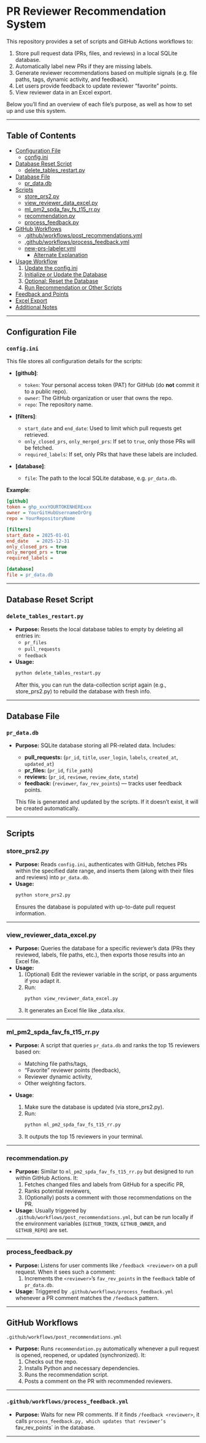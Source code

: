 # PR Reviewer Recommendation System

This repository provides a set of scripts and GitHub Actions workflows to:
1. Store pull request data (PRs, files, and reviews) in a local SQLite database.
2. Automatically label new PRs if they are missing labels.
3. Generate reviewer recommendations based on multiple signals (e.g. file paths, tags, dynamic activity, and feedback).
4. Let users provide feedback to update reviewer “favorite” points.
5. View reviewer data in an Excel export.

Below you’ll find an overview of each file’s purpose, as well as how to set up and use this system.

---

## Table of Contents
- [Configuration File](#configuration-file)
  - [config.ini](#configini)
- [Database Reset Script](#database-reset-script)
  - [delete_tables_restart.py](#delete_tables_restartpy)
- [Database File](#database-file)
  - [pr_data.db](#pr_datadb)
- [Scripts](#scripts)
  - [store_prs2.py](#store_prs2py)
  - [view_reviewer_data_excel.py](#view_reviewer_data_excelpy)
  - [ml_pm2_spda_fav_fs_t15_rr.py](#ml_pm2_spda_fav_fs_t15_rrpy)
  - [recommendation.py](#recommendationpy)
  - [process_feedback.py](#process_feedbackpy)
- [GitHub Workflows](#github-workflows)
  - [.github/workflows/post_recommendations.yml](#githubworkflowspost_recommendationsyml)
  - [.github/workflows/process_feedback.yml](#githubworkflowsprocess_feedbackyml)
  - [new-prs-labeler.yml](#new-prs-labeleryml)
    - [Alternate Explanation](#new-prs-labeleryml-alternate-explanation)
- [Usage Workflow](#usage-workflow)
  1. [Update the config.ini](#1-update-the-configini)
  2. [Initialize or Update the Database](#2-initialize-or-update-the-database)
  3. [Optional: Reset the Database](#3-optional-reset-the-database)
  4. [Run Recommendation or Other Scripts](#4-run-recommendation-or-other-scripts)
- [Feedback and Points](#feedback-and-points)
- [Excel Export](#excel-export)
- [Additional Notes](#additional-notes)

---

## Configuration File

### `config.ini`
This file stores all configuration details for the scripts:
- **[github]**:  
  - `token`: Your personal access token (PAT) for GitHub (do **not** commit it to a public repo).
  - `owner`: The GitHub organization or user that owns the repo.
  - `repo`: The repository name.

- **[filters]**:  
  - `start_date` and `end_date`: Used to limit which pull requests get retrieved.
  - `only_closed_prs`, `only_merged_prs`: If set to `true`, only those PRs will be fetched.
  - `required_labels`: If set, only PRs that have these labels are included.

- **[database]**:  
  - `file`: The path to the local SQLite database, e.g. `pr_data.db`.

**Example**:
```ini
[github]
token = ghp_xxxYOURTOKENHERExxx
owner = YourGitHubUsernameOrOrg
repo = YourRepositoryName

[filters]
start_date = 2025-01-01
end_date   = 2025-12-31
only_closed_prs = true
only_merged_prs = true
required_labels = 

[database]
file = pr_data.db
```
---

## Database Reset Script

### `delete_tables_restart.py`
- **Purpose:**  Resets the local database tables to empty by deleting all entries in:
  - `pr_files`
  - `pull_requests`
  - `feedback`	
- **Usage:**
   ```bash
   python delete_tables_restart.py
   ```
   After this, you can run the data-collection script again (e.g., store_prs2.py) to rebuild the database with fresh info.

---

## Database File

### `pr_data.db`
- **Purpose:** SQLite database storing all PR-related data. Includes:
  - **pull_requests:** (`pr_id`, `title`, `user_login`, `labels`, `created_at`, `updated_at`)
  - **pr_files:** (`pr_id`, `file_path`)
  - **reviews:** (`pr_id`, `reviewe`, `review_date`, `state`)
  - **feedback:** (`reviewer`, `fav_rev_points`) — tracks user feedback points.

  This file is generated and updated by the scripts. If it doesn’t exist, it will be created automatically.

---

## Scripts

### store_prs2.py
- **Purpose:** Reads `config.ini`, authenticates with GitHub, fetches PRs within the specified date range, and inserts them (along with their files and reviews) into `pr_data.db`.
- **Usage:**
  ```bash
  python store_prs2.py
  ```
  Ensures the database is populated with up-to-date pull request information.

---

### view_reviewer_data_excel.py
- **Purpose:** Queries the database for a specific reviewer’s data (PRs they reviewed, labels, file paths, etc.), then exports those results into an Excel file.
- **Usage:**
	1. (Optional) Edit the reviewer variable in the script, or pass arguments if you adapt it.
	2. Run:
	   ```bash
	   python view_reviewer_data_excel.py
	   ```
	3. It generates an Excel file like <reviewer>_data.xlsx.

---

### ml_pm2_spda_fav_fs_t15_rr.py
- **Purpose:** A script that queries `pr_data.db` and ranks the top 15 reviewers based on:
  - Matching file paths/tags,
  - “Favorite” reviewer points (feedback),
  - Reviewer dynamic activity,
  - Other weighting factors.

- **Usage**:
  1. Make sure the database is updated (via store_prs2.py).
  2. Run:
     ```bash
     python ml_pm2_spda_fav_fs_t15_rr.py
     ```
  3. It outputs the top 15 reviewers in your terminal.

---

### recommendation.py
- **Purpose:** Similar to `ml_pm2_spda_fav_fs_t15_rr.py` but designed to run within GitHub Actions. It:
  1. Fetches changed files and labels from GitHub for a specific PR,
  2. Ranks potential reviewers,
  3. (Optionally) posts a comment with those recommendations on the PR.
- **Usage**: Usually triggered by `.github/workflows/post_recommendations.yml`, but can be run locally if the environment variables (`GITHUB_TOKEN`, `GITHUB_OWNER`, and `GITHUB_REPO`) are set.

---

### process_feedback.py
- **Purpose:** Listens for user comments like `/feedback <reviewer>` on a pull request. When it sees such a comment:
  1. Increments the `<reviewer>`’s `fav_rev_points` in the `feedback` table of `pr_data.db`.
- **Usage**: Triggered by `.github/workflows/process_feedback.yml` whenever a PR comment matches the `/feedback` pattern.

---

## GitHub Workflows
`.github/workflows/post_recommendations.yml`
- **Purpose:** Runs `recommendation.py` automatically whenever a pull request is opened, reopened, or updated (synchronized). It:
  1. Checks out the repo.
  2. Installs Python and necessary dependencies.
  3. Runs the recommendation script.
  4. Posts a comment on the PR with recommended reviewers.

---

### `.github/workflows/process_feedback.yml`
- **Purpose:** Waits for new PR comments. If it finds `/feedback <reviewer>`, it calls `process_feedback.py, which updates that reviewer’s `fav_rev_points` in the database.

---


